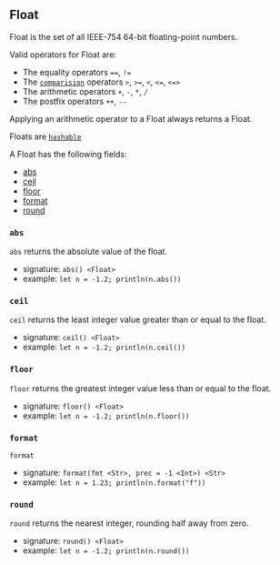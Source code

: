 ## Float

Float is the set of all IEEE-754 64-bit floating-point numbers.

Valid operators for Float are:

* The equality operators `==`, `!=`
* The [`comparision`](interfaces.html#comparable) operators `>`, `>=`, `<`, `<=`, `<=>`
* The arithmetic operators `+`, `-`, `*`, `/`
* The postfix operators `++`, `--`

Applying an arithmetic operator to a Float always returns a Float.

Floats are [`hashable`](interfaces.html#hashable)

A Float has the following fields:

* [abs](#abs)
* [ceil](#ceil)
* [floor](#floor)
* [format](#format)
* [round](#round)

### `abs`

`abs` returns the absolute value of the float.

* signature: `abs() <Float>`
* example: `let n = -1.2; println(n.abs())`

### `ceil`

`ceil` returns the least integer value greater than or equal to the float.

* signature: `ceil() <Float>`
* example: `let n = -1.2; println(n.ceil())`

### `floor`

`floor` returns the greatest integer value less than or equal to the float.

* signature: `floor() <Float>`
* example: `let n = -1.2; println(n.floor())`

### `format`

`format`

* signature: `format(fmt <Str>, prec = -1 <Int>) <Str>`
* example: `let n = 1.23; println(n.format("f"))`

### `round`

`round` returns the nearest integer, rounding half away from zero.

* signature: `round() <Float>`
* example: `let n = -1.2; println(n.round())`

